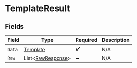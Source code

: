 # TemplateResult


## Fields

| Field                                                       | Type                                                        | Required                                                    | Description                                                 |
| ----------------------------------------------------------- | ----------------------------------------------------------- | ----------------------------------------------------------- | ----------------------------------------------------------- |
| `Data`                                                      | [Template](../../Models/Components/Template.md)             | :heavy_check_mark:                                          | N/A                                                         |
| `Raw`                                                       | List<[RawResponse](../../Models/Components/RawResponse.md)> | :heavy_minus_sign:                                          | N/A                                                         |